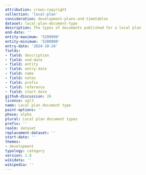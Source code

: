 ```yaml
---
attribution: crown-copyright
collection: 'local-plan'
consideration: development-plans-and-timetables
dataset: local-plan-document-type
description: The types of documents published for a local plan
end-date: ''
entity-maximum: '5299999'
entity-minimum: '5280000'
entry-date: '2024-10-24'
fields:
- field: description
- field: end-date
- field: entity
- field: entry-date
- field: name
- field: notes
- field: prefix
- field: reference
- field: start-date
github-discussion: 26
licence: ogl3
name: Local plan document type
paint-options: ''
phase: alpha
plural: Local plan document types
prefix: ''
realm: dataset
replacement-dataset: ''
start-date: ''
themes:
- development
typology: category
version: 1.0
wikidata: ''
wikipedia: ''
---
```

